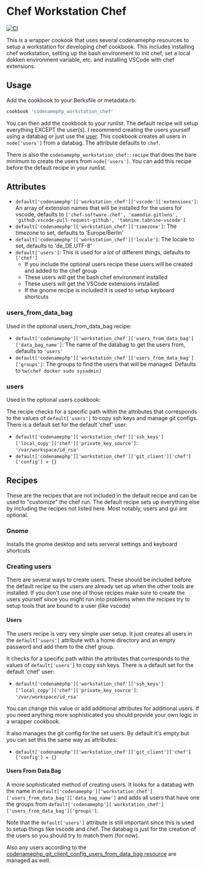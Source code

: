 # Chef Workstation Chef
[![CI](https://github.com/codenamephp/chef.workstation.chef/actions/workflows/ci.yml/badge.svg)](https://github.com/codenamephp/chef.workstation.chef/actions/workflows/ci.yml)

This is a wrapper cookook that uses several codenamephp resources to setup a workstation for developing chef cookbook. This includes installing chef workstation,
setting up the bash environment to init chef, set a local dokken environment variable, etc. and installing VSCode with chef extensions.

## Usage

Add the cookbook to your Berksfile or metadata.rb:

```ruby
cookbook 'codenamephp_workstation_chef'
```

You can then add the cookbook to your runlist. The default recipe will setup everything EXCEPT the user(s). I recommend creating the users yourself using a databag
or just use the [user][user_cookbook_url]. This cookbook creates all users in `node['users']` from a databag. The attribute defaults to `chef`.

There is also the `codenamephp_workstation_chef::recipe` that does the bare minimum to create the users from `node['users']`. You can add this recipe before the
default recipe in your runlist.

## Attributes
- `default['codenamephp']['workstation_chef']['vscode']['extensions']`: An array of extension names that will be installed for the users for vscode, defaults to `['chef-software.chef', 'eamodio.gitlens', 'github.vscode-pull-request-github', 'tabnine.tabnine-vscode']`
- `default['codenamephp']['workstation_chef']['timezone']`: The timezone to set, defaults to 'Europe/Berlin'
- `default['codenamephp']['workstation_chef']['locale']`: The locale to set, defaults to 'de_DE.UTF-8'
- `default['users']`: This is used for a lot of different things, defaults to `['chef']`
  - If you include the optional users recipe these users will be created and added to the chef group
  - These users will get the bash chef environment installed
  - These users will get the VSCode extensions installed
  - If the gnome recipe is included it is used to setup keyboard shortcuts

### users_from_data_bag

Used in the optional users_from_data_bag recipe:
- `default['codenamephp']['workstation_chef']['users_from_data_bag']['data_bag_name']`: The name of the databag to get the users from, defaults to `'users'`
- `default['codenamephp']['workstation_chef']['users_from_data_bag']['groups']`: The groups to find the users that will be managed. Defaults to `%w(chef docker sudo sysadmin)`

### users
Used in the optional users cookbook:

The recipe checks for a specific path within the attributes that corresponds to the values of `default['users']` to copy ssh keys and manage git configs.
There is a default set for the default 'chef' user:

- `default['codenamephp']['workstation_chef']['ssh_keys']['local_copy']['chef']['private_key_source']`: `'/var/workspace/id_rsa'`
- `default['codenamephp']['workstation_chef']['git_client']['chef']['config'] = {}`

## Recipes

These are the recipes that are not included in the default recipe and can be used to "customize" the chef run.
The default recipe sets up everything else by including the recipes not listed here. Most notably, users and gui are optional.

### Gnome
Installs the gnome desktop and sets serveral settings and keyboard shortcuts

### Creating users
There are several ways to create users. These should be included before the default recipe so the users are already set up when the other tools are installed.
If you don't use one of those recipes make sure to create the users yourself since you might run into problems when the recipes try to setup tools that are bound to a user (like vscode)

#### Users
The users recipe is very very simple user setup. It just creates all users in the `default['users']` attribute with a home directory and an empty password and add them to the chef group.

It checks for a specific path within the attributes that corresponds to the values of `default['users']` to copy ssh keys.
There is a default set for the default 'chef' user:

- `default['codenamephp']['workstation_chef']['ssh_keys']['local_copy']['chef']['private_key_source']`: `'/var/workspace/id_rsa'`

You can change this value or add additional attributes for additional users. If you need anything more sophisticated you should provide your own logic in a wrapper cookbook.

It also manages the git config for the set users. By default it's empty but you can set this the same way as attributes:

- `default['codenamephp']['workstation_chef']['git_client']['chef']['config'] = {}`

#### Users From Data Bag
A more sophisticated method of creating users. It looks for a databag with the name in `default['codenamephp']['workstation_chef']['users_from_data_bag']['data_bag_name']`
and adds all users that have one the groups from `default['codenamephp']['workstation_chef']['users_from_data_bag']['groups']`.

Note that the `default['users']` attribute is still important since this is used to setup things like vscode and chef. The databag is just for the creation of the users so you
should try to match them (for now).

Also any users according to the [codenamephp_git_client_config_users_from_data_bag resource][codenamephp_git_client_config_users_from_data_bag_url] are managed as well.

[user_cookbook_url]: https://supermarket.chef.io/cookbooks/user
[vscode_url]: https://code.visualstudio.com/
[codenamephp_git_client_config_users_from_data_bag_url]: https://github.com/codenamephp/chef.cookbook.gitClient#config_users_from_data_bag
